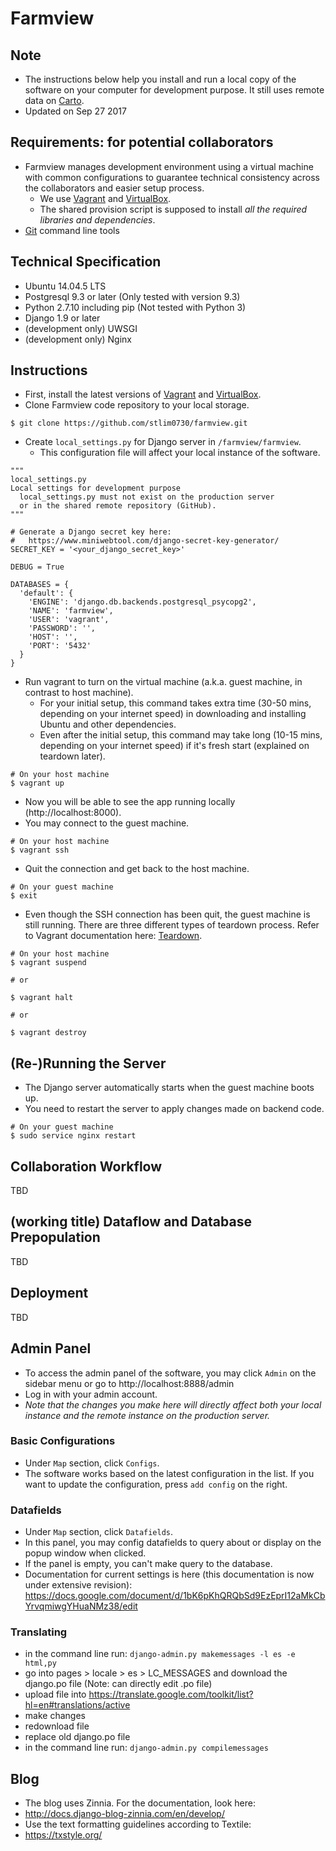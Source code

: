 # Farmview

## Note
- The instructions below help you install and run a local copy of the software on your computer for development purpose. It still uses remote data on [Carto](https://carto.com/).
- Updated on Sep 27 2017

## Requirements: for potential collaborators
- Farmview manages development environment using a virtual machine with common configurations to guarantee technical consistency across the collaborators and easier setup process.
  - We use [Vagrant](https://www.vagrantup.com/) and [VirtualBox](https://www.virtualbox.org/).
  - The shared provision script is supposed to install _all the required libraries and dependencies_.
- [Git](https://git-scm.com/downloads) command line tools

## Technical Specification
- Ubuntu 14.04.5 LTS
- Postgresql 9.3 or later (Only tested with version 9.3)
- Python 2.7.10 including pip (Not tested with Python 3)
- Django 1.9 or later
- (development only) UWSGI
- (development only) Nginx

## Instructions
- First, install the latest versions of [Vagrant](https://www.vagrantup.com/) and [VirtualBox](https://www.virtualbox.org/).
- Clone Farmview code repository to your local storage.
```
$ git clone https://github.com/stlim0730/farmview.git
```
- Create `local_settings.py` for Django server in `/farmview/farmview`.
  - This configuration file will affect your local instance of the software.
```
"""
local_settings.py
Local settings for development purpose
  local_settings.py must not exist on the production server
  or in the shared remote repository (GitHub).
"""

# Generate a Django secret key here:
#   https://www.miniwebtool.com/django-secret-key-generator/
SECRET_KEY = '<your_django_secret_key>'

DEBUG = True

DATABASES = {
  'default': {
    'ENGINE': 'django.db.backends.postgresql_psycopg2',
    'NAME': 'farmview',
    'USER': 'vagrant',
    'PASSWORD': '',
    'HOST': '',
    'PORT': '5432'
  }
}
```
- Run vagrant to turn on the virtual machine (a.k.a. guest machine, in contrast to host machine).
  - For your initial setup, this command takes extra time (30-50 mins, depending on your internet speed) in downloading and installing Ubuntu and other dependencies.
  - Even after the initial setup, this command may take long (10-15 mins, depending on your internet speed) if it's fresh start (explained on teardown later).
```
# On your host machine
$ vagrant up
```
- Now you will be able to see the app running locally (http://localhost:8000).
- You may connect to the guest machine.
```
# On your host machine
$ vagrant ssh
```
- Quit the connection and get back to the host machine.
```
# On your guest machine
$ exit
```
- Even though the SSH connection has been quit, the guest machine is still running. There are three different types of teardown process. Refer to Vagrant documentation here: [Teardown](https://www.vagrantup.com/intro/getting-started/teardown.html).
```
# On your host machine
$ vagrant suspend

# or

$ vagrant halt

# or

$ vagrant destroy
```

## (Re-)Running the Server
- The Django server automatically starts when the guest machine boots up.
- You need to restart the server to apply changes made on backend code.
```
# On your guest machine
$ sudo service nginx restart
```

## Collaboration Workflow
TBD

## (working title) Dataflow and Database Prepopulation
TBD

## Deployment
TBD

## Admin Panel
- To access the admin panel of the software, you may click `Admin` on the sidebar menu or go to http://localhost:8888/admin
- Log in with your admin account.
- *Note that the changes you make here will directly affect both your local instance and the remote instance on the production server.*

### Basic Configurations
- Under `Map` section, click `Configs`.
- The software works based on the latest configuration in the list. If you want to update the configuration, press `add config` on the right.

### Datafields
- Under `Map` section, click `Datafields`.
- In this panel, you may config datafields to query about or display on the popup window when clicked.
- If the panel is empty, you can't make query to the database.
- Documentation for current settings is here (this documentation is now under extensive revision): https://docs.google.com/document/d/1bK6pKhQRQbSd9EzEprI12aMkCbYrvqmiwgYHuaNMz38/edit

### Translating
- in the command line run:
`django-admin.py makemessages -l es -e html,py`
- go into pages > locale > es > LC_MESSAGES and download the django.po file (Note: can directly edit .po file)
- upload file into https://translate.google.com/toolkit/list?hl=en#translations/active
- make changes
- redownload file
- replace old django.po file
- in the command line run:
`django-admin.py compilemessages`

## Blog
- The blog uses Zinnia. For the documentation, look here: 
- http://docs.django-blog-zinnia.com/en/develop/
- Use the text formatting guidelines according to Textile:
- https://txstyle.org/
